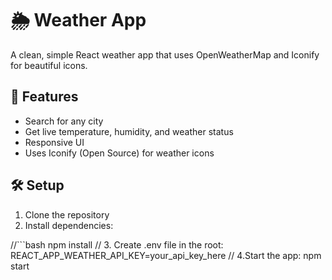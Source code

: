 # 🌦️ Weather App

A clean, simple React weather app that uses OpenWeatherMap and Iconify for beautiful icons.

## 🚀 Features

- Search for any city
- Get live temperature, humidity, and weather status
- Responsive UI
- Uses Iconify (Open Source) for weather icons

## 🛠️ Setup

1. Clone the repository
2. Install dependencies:

//```bash
npm install
// 3. Create .env file in the root:
REACT_APP_WEATHER_API_KEY=your_api_key_here
// 4.Start the app:
npm start
